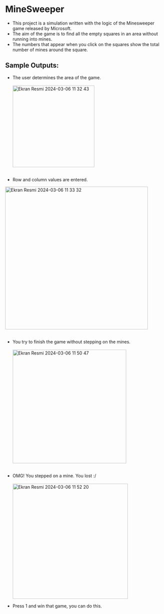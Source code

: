 # MineSweeper
- This project is a simulation written with the logic of the Minesweeper game released by Microsoft.
- The aim of the game is to find all the empty squares in an area without running into mines.
- The numbers that appear when you click on the squares show the total number of mines around the square.

## Sample Outputs:
- The user determines the area of the game.<br><br>
<img width="261" alt="Ekran Resmi 2024-03-06 11 32 43" src="https://github.com/enisHatipoglu23/Bootcamp-Projects/assets/83842630/7eb788b9-09ca-4b39-a733-c3990e4ffe8d"><br><br>

- Row and column values are entered.<br>

<img width="456" alt="Ekran Resmi 2024-03-06 11 33 32" src="https://github.com/enisHatipoglu23/Bootcamp-Projects/assets/83842630/a9553202-d573-4f38-855d-4fbcb6fd768f"><br><br>
- You try to finish the game without stepping on the mines.<br><br>
<img width="363" alt="Ekran Resmi 2024-03-06 11 50 47" src="https://github.com/enisHatipoglu23/Bootcamp-Projects/assets/83842630/447ca3b8-95e7-4fa3-8661-18ec22235308"><br><br>

- OMG! You stepped on a mine. You lost :/<br><br>
<img width="368" alt="Ekran Resmi 2024-03-06 11 52 20" src="https://github.com/enisHatipoglu23/Bootcamp-Projects/assets/83842630/069f04dc-7b09-4d8f-b909-bfadcca67de9"><br>
- Press 1 and win that game, you can do this.<br>
